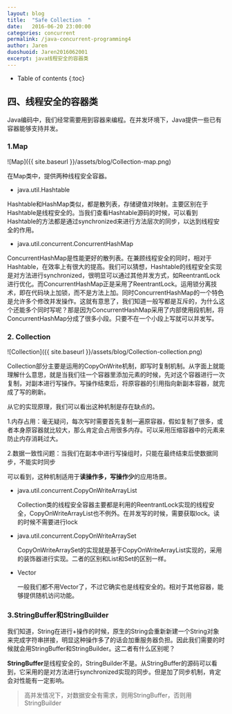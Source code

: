 ```yaml
---
layout: blog
title:  "Safe Collection  "
date:   2016-06-20 23:00:00
categories: concurrent
permalink: /java-concurrent-programming4
author: Jaren
duoshuoid: Jaren2016062001
excerpt: java线程安全的容器类
---
```


* Table of contents
{:toc}





## 四、线程安全的容器类
Java编码中，我们经常需要用到容器来编程。在并发环境下，Java提供一些已有容器能够支持并发。

### 1.Map
![Map]({{ site.baseurl }}/assets/blog/Collection-map.png)
 
 
在Map类中，提供两种线程安全容器。
 
* java.util.Hashtable

Hashtable和HashMap类似，都是散列表，存储键值对映射。主要区别在于Hashtable是线程安全的。当我们查看Hashtable源码的时候，可以看到Hashtable的方法都是通过synchronized来进行方法层次的同步，以达到线程安全的作用。

* java.util.concurrent.ConcurrentHashMap

ConcurrentHashMap是性能更好的散列表。在兼顾线程安全的同时，相对于Hashtable，在效率上有很大的提高。我们可以猜想，Hashtable的线程安全实现是对方法进行synchronized，很明显可以通过其他并发方式，如ReentrantLock进行优化。而ConcurrentHashMap正是采用了ReentrantLock。运用锁分离技术，即在代码块上加锁，而不是方法上加。同时ConcurrentHashMap的一个特色是允许多个修改并发操作。这就有意思了，我们知道一般写都是互斥的，为什么这个还能多个同时写呢？那是因为ConcurrentHashMap采用了内部使用段机制，将ConcurrentHashMap分成了很多小段。只要不在一个小段上写就可以并发写。

### 2. Collection

![Collection]({{ site.baseurl }}/assets/blog/Collection-collection.png)

Collection部分主要是运用的CopyOnWrite机制，即写时复制机制。从字面上就能理解什么意思，就是当我们往一个容器里添加元素的时候，先对这个容器进行一次复制，对副本进行写操作。写操作结束后，将原容器的引用指向新副本容器，就完成了写的刷新。

从它的实现原理，我们可以看出这种机制是存在缺点的。

 1.内存占用：毫无疑问，每次写时需要首先复制一遍原容器，假如复制了很多，或者本身原容器就比较大，那么肯定会占用很多内存。可以采用压缩容器中的元素来防止内存消耗过大。

 2.数据一致性问题：当我们在副本中进行写操组时，只能在最终结束后使数据同步，不能实时同步

可以看到，这种机制适用于**读操作多，写操作少**的应用场景。

* java.util.concurrent.CopyOnWriteArrayList

	Collection类的线程安全容器主要都是利用的ReentrantLock实现的线程安全，CopyOnWriteArrayList也不例外。在并发写的时候，需要获取lock。读的时候不需要进行lock

* java.util.concurrent.CopyOnWriteArraySet

	CopyOnWriteArraySet的实现就是基于CopyOnWriteArrayList实现的，采用的装饰器进行实现。二者的区别和List和Set的区别一样。

* Vector

	一般我们都不用Vector了，不过它确实也是线程安全的。相对于其他容器，能够提供随机访问功能。


### 3.StringBuffer和StringBuilder

我们知道，String在进行+操作的时候，原生的String会重新新建一个String对象来完成字符串拼接，明显这种操作多了的话会加重服务器负担。因此我们需要的时候就会用StringBuffer和StringBuilder。这二者有什么区别呢？

**StringBuffer**是线程安全的，StringBuilder不是。从StringBuffer的源码可以看到，它采用的是对方法进行synchronized实现的同步。但是加了同步机制，肯定会对性能有一定影响。

> 高并发情况下，对数据安全有需求，则用StringBuffer，否则用StringBuilder

